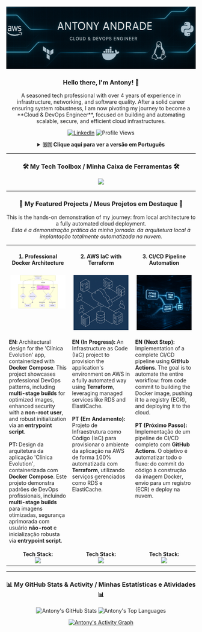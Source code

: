 <!-- Personalized Banner Block -->
<p align="center">
  <img src="https://github.com/antonyandrade01/.github/blob/main/assets/BannerPerfil.png?raw=true" alt="Antony Andrade - Cloud & DevOps Engineer Banner">
</p>

<!-- Introduction Block (English is default) -->
<div align="center">

### Hello there, I'm Antony! 👋

<p>A seasoned tech professional with over 4 years of experience in infrastructure, networking, and software quality. After a solid career ensuring system robustness, I am now pivoting my journey to become a **Cloud & DevOps Engineer**, focused on building and automating scalable, secure, and efficient cloud infrastructures.</p>

<p>
  <a href="https://www.linkedin.com/in/antony-andrade-a04b92b7/" target="_blank"><img src="https://img.shields.io/badge/LinkedIn-0077B5?style=for-the-badge&logo=linkedin&logoColor=white" alt="LinkedIn"/></a>
  <img src="https://komarev.com/ghpvc/?username=antonyandrade01&label=Profile%20Views&color=blueviolet&style=for-the-badge" alt="Profile Views" />
</p>
</div>

<!-- Collapsible Portuguese Version -->
<details align="center">
  <summary><b>🇧🇷 Clique aqui para ver a versão em Português</b></summary>
  
  ### Olá, eu sou o Antony! 👋
  
  <p>Sou um profissional de tecnologia com mais de 4 anos de experiência em infraestrutura, redes e qualidade de software. Após uma carreira sólida garantindo a robustez de sistemas, agora estou em uma jornada focada em me tornar um **Cloud & DevOps Engineer**, especializado em criar e automatizar infraestruturas escaláveis, seguras e eficientes na nuvem.</p>
</details>

---
<!-- Tech Toolbox Block (Universal) -->
<h3 align="center">🛠️ My Tech Toolbox / Minha Caixa de Ferramentas 🛠️</h3>
<p align="center">
  <a href="https://skillicons.dev">
    <img src="https://skillicons.dev/icons?i=aws,azure,gcp,terraform,docker,kubernetes,linux,bash,python,flask,mysql,git,nginx" />
  </a>
</p>

---
<!-- Featured Projects Block -->
<h3 align="center">🚀 My Featured Projects / Meus Projetos em Destaque 🚀</h3>
<p align="center">This is the hands-on demonstration of my journey: from local architecture to a fully automated cloud deployment.<br><i>Esta é a demonstração prática da minha jornada: da arquitetura local à implantação totalmente automatizada na nuvem.</i></p>

      
<table width="100%" style="border: none;">
  <!-- Column Titles -->
  <tr style="border: none;">
    <td width="33%" valign="top" style="border: none;">
      <h4 align="center">1. Professional Docker Architecture</h4>
    </td>
    <td width="33%" valign="top" style="border: none;">
      <h4 align="center">2. AWS IaC with Terraform</h4>
    </td>
    <td width="33%" valign="top" style="border: none;">
      <h4 align="center">3. CI/CD Pipeline Automation</h4>
    </td>
  </tr>
  <!-- Project Images -->
  <tr style="border: none;">
    <td width="33%" valign="top" align="center" style="border: none;">
      <a href="https://github.com/antonyandrade01/clinica-evolution-architecture">
        <img src="https://github.com/antonyandrade01/clinica-evolution-architecture/blob/main/docs/images/arquitetura.png?raw=true" alt="Docker Architecture" width="95%">
      </a>
    </td>
    <td width="33%" valign="top" align="center" style="border: none;">
      <a href="https://github.com/antonyandrade01/clinica-evolution-aws-terraform-deployment">
        <img src="https://github.com/antonyandrade01/.github/blob/main/assets/CloudArchitectureBlueprint.png?raw=true" alt="AWS Architecture" width="95%">
      </a>
    </td>
    <td width="33%" valign="top" align="center" style="border: none;">
      <a href="#">
        <img src="https://github.com/antonyandrade01/.github/blob/main/assets/CI-CD-Pipeline.png?raw=true" alt="CI/CD Pipeline" width="95%">
      </a>
    </td>
  </tr>
  <!-- Descriptions and Stacks -->
  <tr style="border: none;">
    <td width="33%" valign="top" style="border: none;">
      <p><b>EN:</b> Architectural design for the 'Clínica Evolution' app, containerized with <b>Docker Compose</b>. This project showcases professional DevOps patterns, including <b>multi-stage builds</b> for optimized images, enhanced security with a <b>non-root user</b>, and robust initialization via an <b>entrypoint script</b>.<br><br><b>PT:</b> Design da arquitetura da aplicação 'Clínica Evolution', containerizada com <b>Docker Compose</b>. Este projeto demonstra padrões de DevOps profissionais, incluindo <b>multi-stage builds</b> para imagens otimizadas, segurança aprimorada com usuário <b>não-root</b> e inicialização robusta via <b>entrypoint script</b>.</p>
    </td>
    <td width="33%" valign="top" style="border: none;">
      <p><b>EN (In Progress):</b> An Infrastructure as Code (IaC) project to provision the application's environment on AWS in a fully automated way using <b>Terraform</b>, leveraging managed services like RDS and ElastiCache.<br><br><b>PT (Em Andamento):</b> Projeto de Infraestrutura como Código (IaC) para provisionar o ambiente da aplicação na AWS de forma 100% automatizada com <b>Terraform</b>, utilizando serviços gerenciados como RDS e ElastiCache. <br><br> </p>
    </td>
    <td width="33%" valign="top" style="border: none;">
      <p><b>EN (Next Step):</b> Implementation of a complete CI/CD pipeline using <b>GitHub Actions</b>. The goal is to automate the entire workflow: from code commit to building the Docker image, pushing it to a registry (ECR), and deploying it to the cloud.<br><br><b>PT (Próximo Passo):</b> Implementação de um pipeline de CI/CD completo com <b>GitHub Actions</b>. O objetivo é automatizar todo o fluxo: do commit do código à construção da imagem Docker, envio para um registro (ECR) e deploy na nuvem.</p>
    </td>
  </tr>
  <tr style="border: none;">
    <td width="33%" valign="top" align="center" style="border: none;">
        <b>Tech Stack:</b><br>
        <img src="https://skillicons.dev/icons?i=docker,python,flask,mysql,nginx,redis" />
    </td>
    <td width="33%" valign="top" align="center" style="border: none;">
        <b>Tech Stack:</b><br>
        <img src="https://skillicons.dev/icons?i=aws,terraform,ec2,rds,vpc,s3" />
    </td>
    <td width="33%" valign="top" align="center" style="border: none;">
        <b>Tech Stack:</b><br>
        <img src="https://skillicons.dev/icons?i=githubactions,docker,aws" />
    </td>
  </tr>
</table>

    

---
<!-- Stats and Activity Block (Universal) -->
<h3 align="center">📊 My GitHub Stats & Activity / Minhas Estatísticas e Atividades 📊</h3>

<p align="center">
    <img align="center" src="https://github-readme-stats.vercel.app/api?username=antonyandrade01&show_icons=true&theme=dracula&include_all_commits=true&count_private=true" alt="Antony's GitHub Stats"/>
    <img align="center" src="https://github-readme-stats.vercel.app/api/top-langs/?username=antonyandrade01&layout=compact&theme=dracula" alt="Antony's Top Languages"/>
</p>
<p align="center">
  <a href="https://github.com/ashutosh00710/github-readme-activity-graph">
    <img alt="Antony's Activity Graph" src="https://github-readme-activity-graph.vercel.app/graph?username=antonyandrade01&bg_color=0d1117&color=ffffff&line=00b4d8&point=ffffff&area=true&hide_border=true" />
  </a>
</p>
